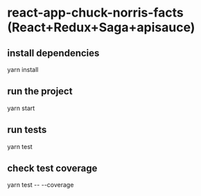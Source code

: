 # react-app-chuck-norris-facts (React+Redux+Saga+apisauce)

## install dependencies
yarn install

## run the project
yarn start


## run tests
yarn test

## check test coverage
yarn test -- --coverage



